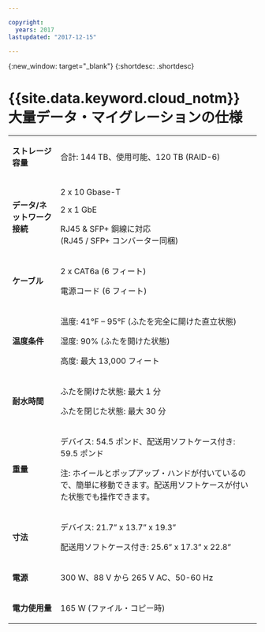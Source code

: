 ```yaml
---

copyright:
  years: 2017
lastupdated: "2017-12-15"

---
```

{:new_window: target="_blank"}
{:shortdesc: .shortdesc}

# {{site.data.keyword.cloud_notm}} 大量データ・マイグレーションの仕様

<table>
        <colgroup>
          <col/>
          <col/>
        </colgroup>
        <tbody>
          <tr>
            <td>
              <p>
                <strong>ストレージ容量</strong>
              </p>
            </td>
            <td>
              <p>合計: 144 TB、使用可能、120 TB (RAID-6)</p>
            </td>
          </tr>
          <tr>
            <td>
              <p>
                <strong>データ/ネットワーク接続</strong>
              </p>
            </td>
            <td>
              <p>2 x 10 Gbase-T</p>
              <p>2 x 1 GbE</p>
              <p>RJ45 &amp; SFP+ 銅線に対応<br/> (RJ45 / SFP+ コンバーター同梱)</p>
            </td>
          </tr>
          <tr>
            <td>
              <p>
                <strong>ケーブル</strong>
              </p>
            </td>
            <td>
              <p>2 x CAT6a (6 フィート)</p>
              <p>電源コード (6 フィート)</p>
            </td>
          </tr>
          <tr>
            <td>
              <p>
                <strong>温度条件</strong>
              </p>
            </td>
            <td>
              <p>温度: 41°F – 95°F (ふたを完全に開けた直立状態)</p>
              <p>湿度: 90% (ふたを開けた状態)</p>
              <p>高度: 最大 13,000 フィート</p>
            </td>
          </tr>
          <tr>
            <td>
              <p>
                <strong>耐水時間</strong>
              </p>
            </td>
            <td>
              <p>ふたを開けた状態: 最大 1 分</p>
              <p>ふたを閉じた状態: 最大 30 分</p>
            </td>
          </tr>
          <tr>
            <td>
              <p>
                <strong>重量</strong>
              </p>
            </td>
            <td>
              <p>デバイス: 54.5 ポンド、配送用ソフトケース付き: 59.5 ポンド</p>
              <p>注: ホイールとポップアップ・ハンドが付いているので、簡単に移動できます。配送用ソフトケースが付いた状態でも操作できます。</p>
            </td>
          </tr>
          <tr>
            <td>
              <p>
                <strong>寸法</strong>
              </p>
            </td>
            <td>
              <p>デバイス: 21.7” x 13.7” x 19.3”</p>
              <p>配送用ソフトケース付き: 25.6” x 17.3” x 22.8”</p>
            </td>
          </tr>
          <tr>
            <td>
              <p>
                <strong>電源</strong>
              </p>
            </td>
            <td>
              <p>300 W、88 V から 265 V AC、50-60 Hz</p>
            </td>
          </tr>
          <tr>
            <td>
              <p>
                <strong>電力使用量</strong>
              </p>
            </td>
            <td>
              <p>165 W (ファイル・コピー時)</p>
            </td>
          </tr>
        </tbody>
</table>
